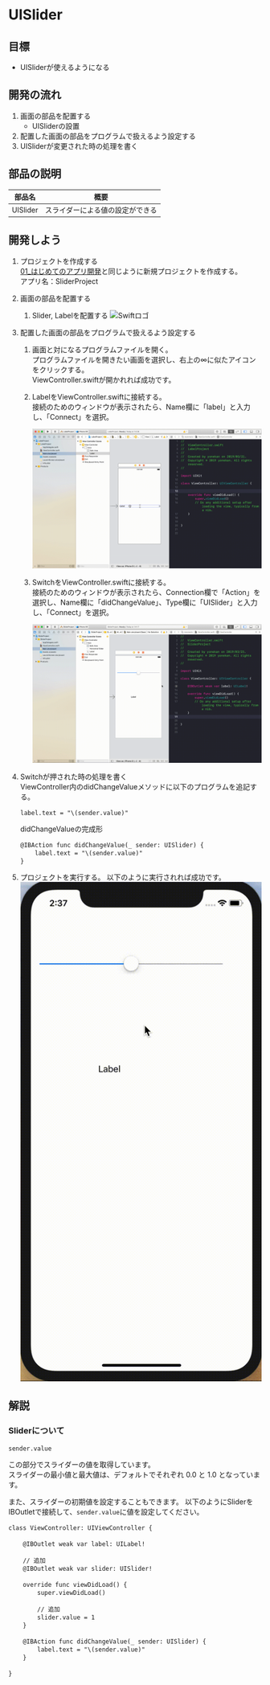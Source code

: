 # UISlider

## 目標
- UISliderが使えるようになる

## 開発の流れ

1. 画面の部品を配置する
	- UISliderの設置
2. 配置した画面の部品をプログラムで扱えるよう設定する
3. UISliderが変更された時の処理を書く

## 部品の説明

|部品名|概要|
|---|---|
| UISlider |スライダーによる値の設定ができる|

## 開発しよう

1. プロジェクトを作成する  
	[01_はじめてのアプリ開発](../s01_はじめてのアプリ開発.md)と同じように新規プロジェクトを作成する。  
	アプリ名：SliderProject
	
2. 画面の部品を配置する
	1. Slider, Labelを配置する
		![Swiftロゴ](./img/place_slider.gif)

3. 配置した画面の部品をプログラムで扱えるよう設定する
	1. 画面と対になるプログラムファイルを開く。  
		プログラムファイルを開きたい画面を選択し、右上の∞に似たアイコンをクリックする。  
		ViewController.swiftが開かれれば成功です。

	2. LabelをViewController.swiftに接続する。  
		接続のためのウィンドウが表示されたら、Name欄に「label」と入力し、「Connect」を選択。
		
		![Swiftロゴ](./img/connect_label.gif)

	3. SwitchをViewController.swiftに接続する。  
	接続のためのウィンドウが表示されたら、Connection欄で「Action」を選択し、Name欄に「didChangeValue」、Type欄に「UISlider」と入力し、「Connect」を選択。

		![Swiftロゴ](./img/connect_slider.gif)

4. Switchが押された時の処理を書く  
  ViewController内のdidChangeValueメソッドに以下のプログラムを追記する。

	``` 
	label.text = "\(sender.value)"
	```
  
	didChangeValueの完成形

	```
	@IBAction func didChangeValue(_ sender: UISlider) {
        label.text = "\(sender.value)"
    }
	```

5. プロジェクトを実行する。
	以下のように実行されれば成功です。
	![Swiftロゴ](./img/SliderProject.gif)

## 解説

### Sliderについて

``` 
sender.value
```

この部分でスライダーの値を取得しています。  
スライダーの最小値と最大値は、デフォルトでそれぞれ 0.0 と 1.0 となっています。

また、スライダーの初期値を設定することもできます。
以下のようにSliderをIBOutletで接続して、```sender.value```に値を設定してください。

```
class ViewController: UIViewController {

	@IBOutlet weak var label: UILabel!
	
	// 追加
	@IBOutlet weak var slider: UISlider!
	
	override func viewDidLoad() {
		super.viewDidLoad()

		// 追加
		slider.value = 1
	}
	
	@IBAction func didChangeValue(_ sender: UISlider) {
		label.text = "\(sender.value)"
	}
    
}
```